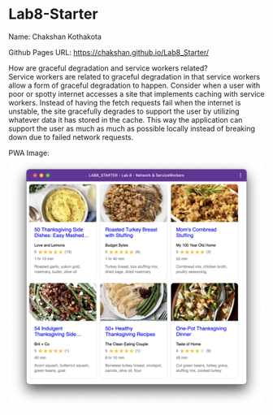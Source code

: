 # Lab8-Starter
Name: Chakshan Kothakota 

Github Pages URL: https://chakshan.github.io/Lab8_Starter/

How are graceful degradation and service workers related?  
Service workers are related to graceful degradation in that service workers allow a form of graceful degradation to happen. Consider when a user with poor or spotty internet accesses a site that implements caching with service workers. Instead of having the fetch requests fail when the internet is unstable, the site gracefully degrades to support the user by utilizing whatever data it has stored in the cache. This way the application can support the user as much as much as possible locally instead of breaking down due to failed network requests.

PWA Image:
![pwa](./pwa.png)